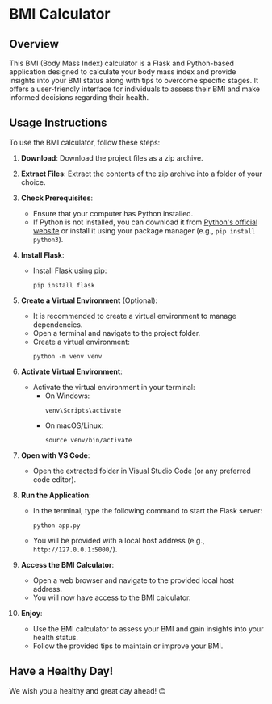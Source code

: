 # BMI Calculator 

## Overview
This BMI (Body Mass Index) calculator is a Flask and Python-based application designed to calculate your body mass index and provide insights into your BMI status along with tips to overcome specific stages. It offers a user-friendly interface for individuals to assess their BMI and make informed decisions regarding their health.

## Usage Instructions
To use the BMI calculator, follow these steps:

1. **Download**: Download the project files as a zip archive.

2. **Extract Files**: Extract the contents of the zip archive into a folder of your choice.

3. **Check Prerequisites**:
   - Ensure that your computer has Python installed.
   - If Python is not installed, you can download it from [Python's official website](https://www.python.org/ftp/python/3.12.1/python-3.12.1-amd64.exe) or install it using your package manager (e.g., `pip install python3`).

4. **Install Flask**:
   - Install Flask using pip:
     ```
     pip install flask
     ```

5. **Create a Virtual Environment** (Optional):
   - It is recommended to create a virtual environment to manage dependencies.
   - Open a terminal and navigate to the project folder.
   - Create a virtual environment:
     ```
     python -m venv venv
     ```

6. **Activate Virtual Environment**:
   - Activate the virtual environment in your terminal:
     - On Windows:
       ```
       venv\Scripts\activate
       ```
     - On macOS/Linux:
       ```
       source venv/bin/activate
       ```

7. **Open with VS Code**:
   - Open the extracted folder in Visual Studio Code (or any preferred code editor).

8. **Run the Application**:
   - In the terminal, type the following command to start the Flask server:
     ```
     python app.py
     ```
   - You will be provided with a local host address (e.g., `http://127.0.0.1:5000/`).

9. **Access the BMI Calculator**:
   - Open a web browser and navigate to the provided local host address.
   - You will now have access to the BMI calculator.

10. **Enjoy**:
    - Use the BMI calculator to assess your BMI and gain insights into your health status.
    - Follow the provided tips to maintain or improve your BMI.
   
## Have a Healthy Day!
   We wish you a healthy and great day ahead! 😊


